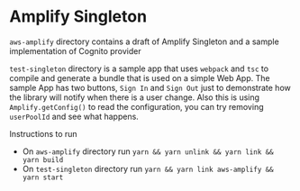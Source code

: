 # Amplify Singleton

`aws-amplify` directory contains a draft of Amplify Singleton and a sample implementation of Cognito provider

`test-singleton` directory is a sample app that uses `webpack` and `tsc` to compile and generate a bundle that is used on a simple Web App. The sample App has two buttons, `Sign In` and `Sign Out` just to demonstrate how the library will notify when there is a user change. Also this is using `Amplify.getConfig()` to read the configuration, you can try removing `userPoolId` and see what happens.

Instructions to run
- On `aws-amplify` directory run `yarn && yarn unlink && yarn link && yarn build`
- On `test-singleton` directory run `yarn && yarn link aws-amplify && yarn start`
